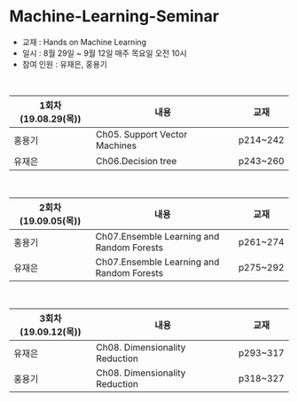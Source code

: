 # Machine-Learning-Seminar


* 교재 : Hands on Machine Learning 
* 일시 : 8월 29일 ~ 9월 12일 매주 목요일 오전 10시
* 참여 인원 : 유재은, 홍용기

<br>

| 1회차(19.08.29(목)) | 내용 | 교재 | 
| ---------- | --------- | ---------- |
| 홍용기 | Ch05. Support Vector Machines <img width=100/>| p214~242 | 
| 유재은 | Ch06.Decision tree | p243~260 | 

<br>


| 2회차(19.09.05(목)) | 내용 | 교재 | 
| ---------- | --------- | ---------- |
| 홍용기 | Ch07.Ensemble Learning and Random Forests | p261~274 | 
| 유재은 | Ch07.Ensemble Learning and Random Forests | p275~292 | 

<br>


| 3회차(19.09.12(목)) | 내용 | 교재 | 
| ---------- | --------- | ---------- |
| 유재은 | Ch08. Dimensionality Reduction <img width=98/>| p293~317 | 
| 홍용기 | Ch08. Dimensionality Reduction | p318~327 | 
